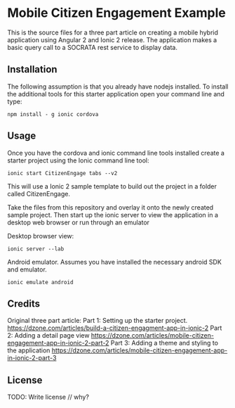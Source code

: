 # Mobile Citizen Engagement Example
This is the source files for a three part article on creating a mobile hybrid application using Angular 2 and Ionic 2 release. The application makes a basic query call to a SOCRATA rest service to display data.
## Installation
The following assumption is that you already have nodejs installed. To install the additional tools for this starter application open your command line and type:
```
npm install - g ionic cordova
```
## Usage
Once you have the cordova and ionic command line tools installed create a starter project using the Ionic command line tool:
```
ionic start CitizenEngage tabs --v2
```

This will use a Ionic 2 sample template to build out the project in a folder called CitizenEngage.

Take the files from this repository and overlay it onto the newly created sample project. Then start up the ionic server to view the application in a desktop web browser or run through an emulator

Desktop browser view:
```
ionic server --lab
```

Android emulator. Assumes you have installed the necessary android SDK and emulator.
```
ionic emulate android
```

## Credits
Original three part article:
Part 1: Setting up the starter project. https://dzone.com/articles/build-a-citizen-engagment-app-in-ionic-2
Part 2: Adding a detail page view
https://dzone.com/articles/mobile-citizen-engagement-app-in-ionic-2-part-2
Part 3: Adding a theme and styling to the application
https://dzone.com/articles/mobile-citizen-engagement-app-in-ionic-2-part-3

## License
TODO: Write license // why?

